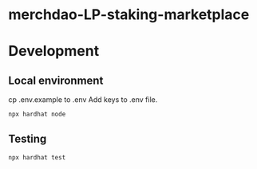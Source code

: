 # merchdao-LP-staking-marketplace

# Development

## Local environment

cp .env.example to .env
Add keys to .env file.

```sh
npx hardhat node
```

## Testing

```sh
npx hardhat test
```
